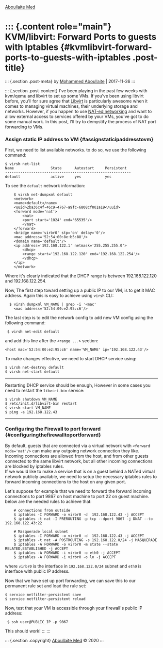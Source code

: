 [Aboullaite Med](http://aboullaite.me)

::: {.content role="main"}
KVM/libvirt: Forward Ports to guests with Iptables {#kvmlibvirt-forward-ports-to-guests-with-iptables .post-title}
==================================================

::: {.section .post-meta}
by [Mohammed Aboullaite](/author/mohammed/) \| 2017-11-26
:::

::: {.section .post-content}
I\'ve been playing in the past few weeks with kvm/qemu and libvirt to
set up some VMs. If you\'ve been using libvirt before, you\'ll for sure
agree that [Libvirt](https://libvirt.org/) is particularly awesome when
it comes to managing virtual machines, their underlying storage and
networks. However, if you happen to use [NAT-ed
networking](http://wiki.libvirt.org/page/Networking) and want to allow
external access to services offered by your VMs, you've got to do some
manual work. In this post, I\'ll try to demystify the process of NAT
port forwarding to VMs.

### Assign static IP address to VM {#assignstaticipaddresstovm}

First, we need to list available networks. to do so, we use the
following command:

    $ virsh net-list
    Name                 State      Autostart     Persistent
    ----------------------------------------------------------
    default              active     yes           yes

To see the `default` network information:

        $ virsh net-dumpxml default
        <network>
        <name>default</name>
        <uuid>2ba36c4f-46c9-4767-a9fc-6808cf001a19</uuid>
        <forward mode='nat'>
            <nat>
            <port start='1024' end='65535'/>
            </nat>
        </forward>
        <bridge name='virbr0' stp='on' delay='0'/>
        <mac address='52:54:00:8e:b5:88'/>
        <domain name='default'/>
        <ip address='192.168.122.1' netmask='255.255.255.0'>
            <dhcp>
            <range start='192.168.122.120' end='192.168.122.254'/>
            </dhcp>
        </ip>
        </network>

Where it\'s clearly indicated that the DHCP range is between
192.168.122.120 and 192.168.122.254.

Now, The first step toward setting up a public IP to our VM, is to get
it MAC address. Again this is easy to achieve using `virsh` CLI:

      $ virsh dumpxml VM_NAME | grep -i '<mac'
        <mac address='52:54:00:e2:95:c6'/>

The last step is to edit the network config to add new VM config using
the following command:

     $ virsh net-edit default

and add this line after the `<range ...>` section:

    <host mac='52:54:00:e2:95:c6' name='VM_NAME' ip='192.168.122.43'/>

To make changes effective, we need to start DHCP service using:

    $ virsh net-destroy default
    $ virsh net-start default

------------------------------------------------------------------------

Restarting DHCP service should be enough, However in some cases you need
to restart the `libvirt-bin` service:

    $ virsh shutdown VM_NAME
    $ /etc/init.d/libvirt-bin restart
    $ virsh start VM_NAME
    $ ping -a 192.168.122.43

------------------------------------------------------------------------

### Configuring the Firewall to port forward {#configuringthefirewalltoportforward}

By default, guests that are connected via a virtual network with
`<forward mode='nat'/>` can make any outgoing network connection they
like. Incoming connections are allowed from the host, and from other
guests connected to the same libvirt network, but all other incoming
connections are blocked by iptables rules.\
If we would like to make a service that is on a guest behind a NATed
virtual network publicly available, we need to setup the necessary
iptables rules to forward incoming connections to the host on any given
port.

Let\'s suppose for example that we need to forward the forward incoming
connections to port 9867 on host machine to port 22 on guest machine.
below are the needed rules to achieve that:

        # connections from outside
        $ iptables -I FORWARD -o virbr0 -d  192.168.122.43 -j ACCEPT
        $ iptables -t nat -I PREROUTING -p tcp --dport 9867 -j DNAT --to 192.168.122.43:22

        # Masquerade local subnet
        $ iptables -I FORWARD -o virbr0 -d  192.168.122.43 -j ACCEPT
        $ iptables -t nat -A POSTROUTING -s 192.168.122.0/24 -j MASQUERADE
        $ iptables -A FORWARD -o virbr0 -m state --state RELATED,ESTABLISHED -j ACCEPT
        $ iptables -A FORWARD -i virbr0 -o eth0 -j ACCEPT
        $ iptables -A FORWARD -i virbr0 -o lo -j ACCEPT

where `virbr0` is the interface in `192.168.122.0/24` subnet and `eth0`
is interface with public IP address.

Now that we have set up port forwarding, we can save this to our
permanent rule set and load the rule set:

    $ service netfilter-persistent save
    $ service netfilter-persistent reload

Now, test that your VM is accessible through your firewall\'s public IP
address:

     $ ssh user@PUBLIC_IP -p 9867

This should work!
:::
:::

::: {.section .copyright}
[Aboullaite Med](http://aboullaite.me) © 2020
:::
